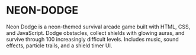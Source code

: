 # NEON-DODGE
Neon Dodge is a neon-themed survival arcade game built with HTML, CSS, and JavaScript. Dodge obstacles, collect shields with glowing auras, and survive through 100 increasingly difficult levels. Includes music, sound effects, particle trails, and a shield timer UI.
